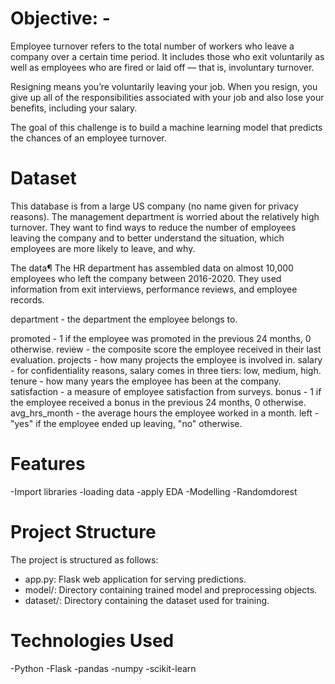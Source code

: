  # Objective: -
Employee turnover refers to the total number of workers who leave a company over a certain time period. It includes those who exit voluntarily as well as employees who are fired or laid off — that is, involuntary turnover.

Resigning means you’re voluntarily leaving your job. When you resign, you give up all of the responsibilities associated with your job and also lose your benefits, including your salary.

The goal of this challenge is to build a machine learning model that predicts the chances of an employee turnover.
 
 # Dataset
 This database is from a large US company (no name given for privacy reasons). The management department is worried about the relatively high turnover. They want to find ways to reduce the number of employees leaving the company and to better understand the situation, which employees are more likely to leave, and why.

 The data¶
The HR department has assembled data on almost 10,000 employees who left the company between 2016-2020. They used information from exit interviews, performance reviews, and employee records.

department - the department the employee belongs to.

promoted - 1 if the employee was promoted in the previous 24 months, 0 otherwise.
review - the composite score the employee received in their last evaluation.
projects - how many projects the employee is involved in.
salary - for confidentiality reasons, salary comes in three tiers: low, medium, high.
tenure - how many years the employee has been at the company.
satisfaction - a measure of employee satisfaction from surveys.
bonus - 1 if the employee received a bonus in the previous 24 months, 0 otherwise.
avg_hrs_month - the average hours the employee worked in a month.
left - "yes" if the employee ended up leaving, "no" otherwise.

# Features
-Import libraries
-loading data
-apply EDA
-Modelling
-Randomdorest

# Project Structure
The project is structured as follows:

- app.py: Flask web application for serving predictions.
- model/: Directory containing trained model and preprocessing objects.
- dataset/: Directory containing the dataset used for training.

# Technologies Used
-Python
-Flask
-pandas
-numpy
-scikit-learn